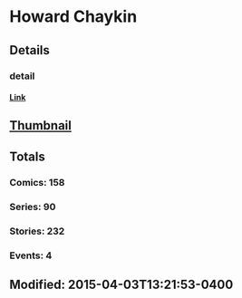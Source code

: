# Howard  Chaykin 
## Details
### detail
#### [Link](http://marvel.com/comics/creators/808/howard_chaykin?utm_campaign=apiRef&utm_source=225578a89fc76f3d20fbffda5d17a88d)
## [Thumbnail](http://i.annihil.us/u/prod/marvel/i/mg/f/40/4bc5e29c24ccf.jpg)
## Totals
### Comics: 158
### Series: 90
### Stories: 232
### Events: 4
## Modified: 2015-04-03T13:21:53-0400